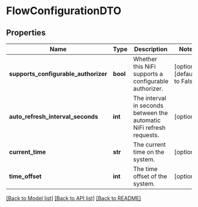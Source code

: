 # FlowConfigurationDTO

## Properties
Name | Type | Description | Notes
------------ | ------------- | ------------- | -------------
**supports_configurable_authorizer** | **bool** | Whether this NiFi supports a configurable authorizer. | [optional] [default to False]
**auto_refresh_interval_seconds** | **int** | The interval in seconds between the automatic NiFi refresh requests. | [optional] 
**current_time** | **str** | The current time on the system. | [optional] 
**time_offset** | **int** | The time offset of the system. | [optional] 

[[Back to Model list]](../README.md#documentation-for-models) [[Back to API list]](../README.md#documentation-for-api-endpoints) [[Back to README]](../README.md)


